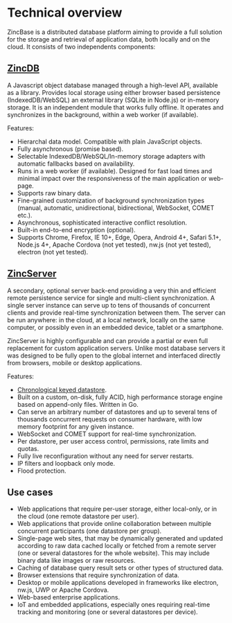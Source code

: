 # Technical overview

ZincBase is a distributed database platform aiming to provide a full solution for the storage and retrieval of application data, both locally and on the cloud. It consists of two independents components:

## [ZincDB](https://github.com/zincbase/zincdb)

A Javascript object database managed through a high-level API, available as a library. Provides local storage using either browser based persistence (IndexedDB/WebSQL) an external library (SQLite in Node.js) or in-memory storage. It is an independent module that works fully offline. It operates and synchronizes in the background, within a web worker (if available).

Features:

* Hierarchal data model. Compatible with plain JavaScript objects.
* Fully asynchronous (promise based).
* Selectable IndexedDB/WebSQL/In-memory storage adapters with automatic fallbacks based on availability.
* Runs in a web worker (if available). Designed for fast load times and minimal impact over the responsiveness of the main application or web-page.
* Supports raw binary data.
* Fine-grained customization of background synchronization types (manual, automatic, unidirectional, bidirectional, WebSocket, COMET etc.).
* Asynchronous, sophisticated interactive conflict resolution.
* Built-in end-to-end encryption (optional).
* Supports Chrome, Firefox, IE 10+, Edge, Opera, Android 4+, Safari 5.1+, Node.js 4+, Apache Cordova (not yet tested), nw.js (not yet tested), electron (not yet tested).


## [ZincServer](https://github.com/zincbase/zincserver)

A secondary, optional server back-end providing a very thin and efficient remote persistence service for single and multi-client synchronization. A single server instance can serve up to tens of thousands of concurrent clients and provide real-time synchronization between them. The server can be run anywhere: in the cloud, at a local network, locally on the same computer, or possibly even in an embedded device, tablet or a smartphone.

ZincServer is highly configurable and can provide a partial or even full replacement for custom application servers. Unlike most database servers it was designed to be fully open to the global internet and interfaced directly from browsers, mobile or desktop applications.

Features:

* [Chronological keyed datastore](https://github.com/zincbase/zincserver/blob/master/docs/Technical%20overview.md).
* Built on a custom, on-disk, fully ACID, high performance storage engine based on append-only files. Written in Go.
* Can serve an arbitrary number of datastores and up to several tens of thousands concurrent requests on consumer hardware, with low memory footprint for any given instance.
* WebSocket and COMET support for real-time synchronization.
* Per datastore, per user access control, permissions, rate limits and quotas.
* Fully live reconfiguration without any need for server restarts.
* IP filters and loopback only mode.
* Flood protection.

## Use cases

* Web applications that require per-user storage, either local-only, or in the cloud (one remote datastore per user).
* Web applications that provide online collaboration between multiple concurrent participants (one datastore per group).
* Single-page web sites, that may be dynamically generated and updated according to raw data cached locally or fetched from a remote server (one or several datastores for the whole website). This may include binary data like images or raw resources.
* Caching of database query result sets or other types of structured data.
* Browser extensions that require synchronization of data.
* Desktop or mobile applications developed in frameworks like electron, nw.js, UWP or Apache Cordova.
* Web-based enterprise applications.
* IoT and embedded applications, especially ones requiring real-time tracking and monitoring (one or several datastores per device).